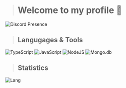 > # Welcome to my profile 👋
![Discord Presence](https://lanyard.cnrad.dev/api/1115536566304112680?bg=121613&showDisplayName=true&hideStatus=true&borderRadius=8px)

> ## Langugages & Tools
![TypeScript](https://shields.io/badge/-TypeScript-090909?style=for-the-badge&logo=typescript)
![JavaScript](https://shields.io/badge/-JavaScript-090909?style=for-the-badge&logo=javascript)
![NodeJS](https://shields.io/badge/-Node.js-090909?style=for-the-badge&logo=node.js)
![Mongo.db](https://shields.io/badge/-Mongo.db-090909?style=for-the-badge&logo=mongodb)

> ## Statistics
![Lang](https://github-readme-stats.vercel.app/api/top-langs/?username=akkero&layout=compact&theme=merko)
